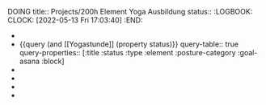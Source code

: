 DOING title:: Projects/200h Element Yoga Ausbildung
status::
:LOGBOOK:
CLOCK: [2022-05-13 Fri 17:03:40]
:END:

-
- {{query (and [[Yogastunde]] (property status)}}
  query-table:: true
  query-properties:: [:title :status :type :element :posture-category :goal-asana :block]
-
-
-
-